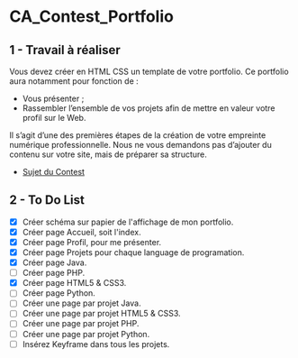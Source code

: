 # CA_Contest_Portfolio

## 1 - Travail à réaliser

Vous devez créer en HTML CSS un template de votre portfolio.
Ce portfolio aura notamment pour fonction de :

- Vous présenter ;
- Rassembler l’ensemble de vos projets afin de mettre en valeur votre profil sur le Web.

Il s’agit d’une des premières étapes de la création de votre empreinte numérique professionnelle.
Nous ne vous demandons pas d’ajouter du contenu sur votre site, mais de préparer sa structure.

- [Sujet du Contest](enoncer.pdf)

## 2 - To Do List 

- [x] Créer schéma sur papier de l'affichage de mon portfolio.
- [x] Créer page Accueil, soit l'index.
- [x] Créer page Profil, pour me présenter.
- [x] Créer page Projets pour chaque language de programation.
- [x] Créer page Java.
- [ ] Créer page PHP.
- [x] Créer page HTML5 & CSS3.
- [ ] Créer page Python.
- [ ] Créer une page par projet Java.
- [ ] Créer une page par projet HTML5 & CSS3.
- [ ] Créer une page par projet PHP.
- [ ] Créer une page par projet Python.
- [ ] Insérez Keyframe dans tous les projets.